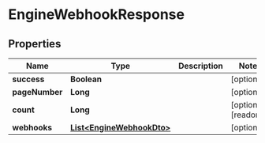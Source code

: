 

# EngineWebhookResponse


## Properties

| Name | Type | Description | Notes |
|------------ | ------------- | ------------- | -------------|
|**success** | **Boolean** |  |  [optional] |
|**pageNumber** | **Long** |  |  [optional] |
|**count** | **Long** |  |  [optional] [readonly] |
|**webhooks** | [**List&lt;EngineWebhookDto&gt;**](EngineWebhookDto.md) |  |  [optional] |



